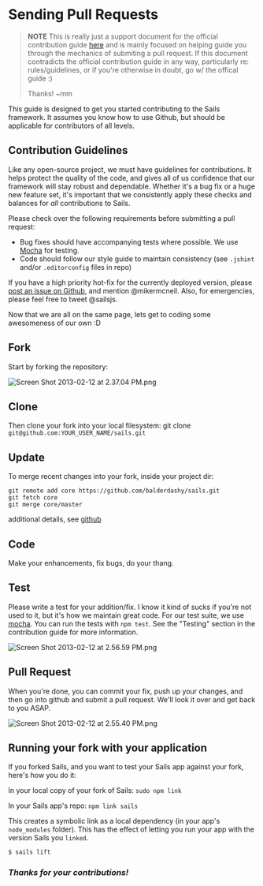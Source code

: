 # Sending Pull Requests

> **NOTE**
> This is really just a support document for the official contribution guide [here](https://github.com/balderdashy/sails/blob/master/CONTRIBUTING.md) and is mainly focused on helping guide you through the mechanics of submiting a pull request.  If this document contradicts the official contribution guide in any way, particularly re: rules/guidelines, or if you're otherwise in doubt, go w/ the offical guide :)
>
> Thanks!
> ~mm

This guide is designed to get you started contributing to the Sails framework.  It assumes you know how to use Github, but should be applicable for contributors of all levels.


## Contribution Guidelines
Like any open-source project, we must have guidelines for contributions.  It helps protect the quality of the code, and gives all of us confidence that our framework will stay robust and dependable.
Whether it's a bug fix or a huge new feature set, it's important that we consistently apply these checks and balances for *all* contributions to Sails.

Please check over the following requirements before submitting a pull request:
 - Bug fixes should have accompanying tests where possible.  We use [Mocha](http://visionmedia.github.io/mocha/) for testing.
 - Code should follow our style guide to maintain consistency (see `.jshint` and/or `.editorconfig` files in repo)

If you have a high priority hot-fix for the currently deployed version, please [post an issue on Github](https://github.com/balderdashy/sails/issues?milestone=none&state=open), and mention @mikermcneil.  Also, for emergencies, please feel free to tweet @sailsjs.

Now that we are all on the same page, lets get to coding some awesomeness of our own :D

## Fork
Start by forking the repository:

![Screen Shot 2013-02-12 at 2.37.04 PM.png](http://i.imgur.com/h0CCcAu.png)

## Clone
Then clone your fork into your local filesystem:
git clone `git@github.com:YOUR_USER_NAME/sails.git`

## Update
To merge recent changes into your fork, inside your project dir:
```
git remote add core https://github.com/balderdashy/sails.git
git fetch core
git merge core/master
```
additional details, see [github](https://help.github.com/articles/fork-a-repo)

## Code
Make your enhancements, fix bugs, do your thang.


## Test
Please write a test for your addition/fix.  I know it kind of sucks if you're not used to it, but it's how we maintain great code.
For our test suite, we use [mocha](http://visionmedia.github.com/mocha/).  You can run the tests with `npm test`.  See the "Testing" section in the contribution guide for more information.

![Screen Shot 2013-02-12 at 2.56.59 PM.png](http://i.imgur.com/dalbOdZ.png)

## Pull Request
When you're done, you can commit your fix, push up your changes, and then go into github and submit a pull request.  We'll look it over and get back to you ASAP.

![Screen Shot 2013-02-12 at 2.55.40 PM.png](http://i.imgur.com/GBg0AOi.png)


## Running your fork with your application
If you forked Sails, and you want to test your Sails app against your fork, here's how you do it:

In your local copy of your fork of Sails:
`sudo npm link`

In your Sails app's repo:
`npm link sails`

This creates a symbolic link as a local dependency (in your app's `node_modules` folder).  This has the effect of letting you run your app with the version Sails you `linked`.
```bash
$ sails lift
```

### *Thanks for your contributions!*

